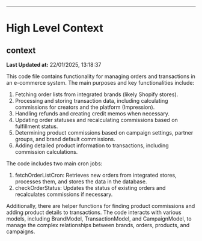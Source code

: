 

---
# High Level Context
## context
**Last Updated at:** 22/01/2025, 13:18:37

This code file contains functionality for managing orders and transactions in an e-commerce system. The main purposes and key functionalities include:

1. Fetching order lists from integrated brands (likely Shopify stores).
2. Processing and storing transaction data, including calculating commissions for creators and the platform (Impression).
3. Handling refunds and creating credit memos when necessary.
4. Updating order statuses and recalculating commissions based on fulfillment status.
5. Determining product commissions based on campaign settings, partner groups, and brand default commissions.
6. Adding detailed product information to transactions, including commission calculations.

The code includes two main cron jobs:
1. fetchOrderListCron: Retrieves new orders from integrated stores, processes them, and stores the data in the database.
2. checkOrderStatus: Updates the status of existing orders and recalculates commissions if necessary.

Additionally, there are helper functions for finding product commissions and adding product details to transactions. The code interacts with various models, including BrandModel, TransactionModel, and CampaignModel, to manage the complex relationships between brands, orders, products, and campaigns.
